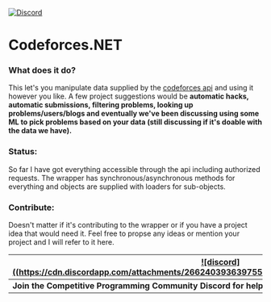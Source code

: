 [![Discord](https://discordapp.com/api/guilds/326795829664808960/widget.png)](https://discord.gg/algorithms)
# Codeforces.NET

### What does it do?
This let's you manipulate data supplied by the [codeforces api](https://codeforces.com/api/help) and using it however you like. A few project suggestions would be **automatic hacks, automatic submissions, filtering problems, looking up problems/users/blogs and eventually we've been discussing using some ML to pick problems based on your data (still discussing if it's doable with the data we have).**

### Status:
So far I have got everything accessible through the api including authorized requests. The wrapper has synchronous/asynchronous methods for everything and objects are supplied with loaders for sub-objects.

### Contribute:
Doesn't matter if it's contributing to the wrapper or if you have a project idea that would need it. Feel free to propse any ideas or mention your project and I will refer to it here.

|[![discord]((https://cdn.discordapp.com/attachments/266240393639755778/281920766490968064/discord.png)](https://discord.gg/algorithms)|
|---|
| **Join the Competitive Programming Community Discord for help** |
